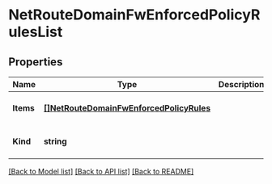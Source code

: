 # NetRouteDomainFwEnforcedPolicyRulesList

## Properties
Name | Type | Description | Notes
------------ | ------------- | ------------- | -------------
**Items** | [**[]NetRouteDomainFwEnforcedPolicyRules**](net_routeDomain_fwEnforcedPolicyRules.md) |  | [optional] [default to null]
**Kind** | **string** |  | [optional] [default to null]

[[Back to Model list]](../README.md#documentation-for-models) [[Back to API list]](../README.md#documentation-for-api-endpoints) [[Back to README]](../README.md)


